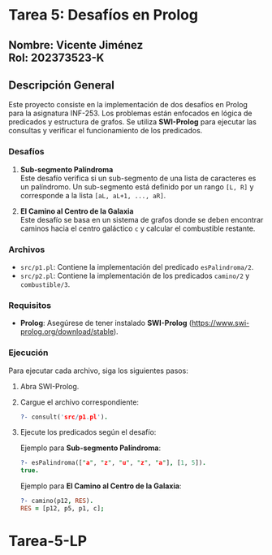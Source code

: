 
# Tarea 5: Desafíos en Prolog

**Nombre:** Vicente Jiménez  
**Rol:** 202373523-K  
---

## Descripción General

Este proyecto consiste en la implementación de dos desafíos en Prolog para la asignatura INF-253. 
Los problemas están enfocados en lógica de predicados y estructura de grafos. Se utiliza **SWI-Prolog** 
para ejecutar las consultas y verificar el funcionamiento de los predicados.

### Desafíos

1. **Sub-segmento Palíndroma**  
   Este desafío verifica si un sub-segmento de una lista de caracteres es un palíndromo. Un sub-segmento está definido 
   por un rango `[L, R]` y corresponde a la lista `[aL, aL+1, ..., aR]`.
   
2. **El Camino al Centro de la Galaxia**  
   Este desafío se basa en un sistema de grafos donde se deben encontrar caminos hacia el centro galáctico `c` y calcular 
   el combustible restante. 

### Archivos

- `src/p1.pl`: Contiene la implementación del predicado `esPalindroma/2`.
- `src/p2.pl`: Contiene la implementación de los predicados `camino/2` y `combustible/3`.

### Requisitos

- **Prolog**: Asegúrese de tener instalado **SWI-Prolog** (https://www.swi-prolog.org/download/stable).

### Ejecución

Para ejecutar cada archivo, siga los siguientes pasos:

1. Abra SWI-Prolog.
2. Cargue el archivo correspondiente:
   ```prolog
   ?- consult('src/p1.pl').
   ```
3. Ejecute los predicados según el desafío:

   Ejemplo para **Sub-segmento Palíndroma**:
   ```prolog
   ?- esPalindroma(["a", "z", "u", "z", "a"], [1, 5]).
   true.
   ```

   Ejemplo para **El Camino al Centro de la Galaxia**:
   ```prolog
   ?- camino(p12, RES).
   RES = [p12, p5, p1, c];
   ```
# Tarea-5-LP
